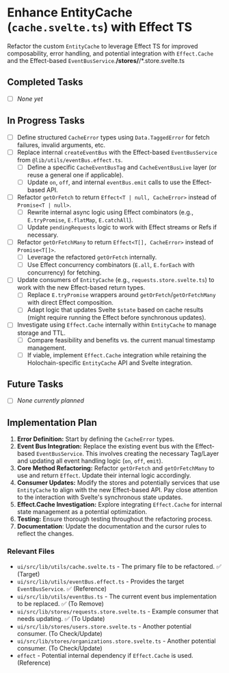 # Enhance EntityCache (`cache.svelte.ts`) with Effect TS

Refactor the custom `EntityCache` to leverage Effect TS for improved composability, error handling, and potential integration with `Effect.Cache` and the Effect-based `EventBusService`.**/stores/**/*.store.svelte.ts

## Completed Tasks

- [ ] *None yet*

## In Progress Tasks

- [ ] Define structured `CacheError` types using `Data.TaggedError` for fetch failures, invalid arguments, etc.
- [ ] Replace internal `createEventBus` with the Effect-based `EventBusService` from `@lib/utils/eventBus.effect.ts`.
  - [ ] Define a specific `CacheEventBusTag` and `CacheEventBusLive` layer (or reuse a general one if applicable).
  - [ ] Update `on`, `off`, and internal `eventBus.emit` calls to use the Effect-based API.
- [ ] Refactor `getOrFetch` to return `Effect<T | null, CacheError>` instead of `Promise<T | null>`.
  - [ ] Rewrite internal async logic using Effect combinators (e.g., `E.tryPromise`, `E.flatMap`, `E.catchAll`).
  - [ ] Update `pendingRequests` logic to work with Effect streams or Refs if necessary.
- [ ] Refactor `getOrFetchMany` to return `Effect<T[], CacheError>` instead of `Promise<T[]>`.
  - [ ] Leverage the refactored `getOrFetch` internally.
  - [ ] Use Effect concurrency combinators (`E.all`, `E.forEach` with concurrency) for fetching.
- [ ] Update consumers of `EntityCache` (e.g., `requests.store.svelte.ts`) to work with the new Effect-based return types.
  - [ ] Replace `E.tryPromise` wrappers around `getOrFetch`/`getOrFetchMany` with direct Effect composition.
  - [ ] Adapt logic that updates Svelte `$state` based on cache results (might require running the Effect before synchronous updates).
- [ ] Investigate using `Effect.Cache` internally within `EntityCache` to manage storage and TTL.
  - [ ] Compare feasibility and benefits vs. the current manual timestamp management.
  - [ ] If viable, implement `Effect.Cache` integration while retaining the Holochain-specific `EntityCache` API and Svelte integration.

## Future Tasks

- [ ] *None currently planned*

## Implementation Plan

1. **Error Definition:** Start by defining the `CacheError` types.
2. **Event Bus Integration:** Replace the existing event bus with the Effect-based `EventBusService`. This involves creating the necessary Tag/Layer and updating all event handling logic (`on`, `off`, `emit`).
3. **Core Method Refactoring:** Refactor `getOrFetch` and `getOrFetchMany` to use and return `Effect`. Update their internal logic accordingly.
4. **Consumer Updates:** Modify the stores and potentially services that use `EntityCache` to align with the new Effect-based API. Pay close attention to the interaction with Svelte's synchronous state updates.
5. **Effect.Cache Investigation:** Explore integrating `Effect.Cache` for internal state management as a potential optimization.
6. **Testing:** Ensure thorough testing throughout the refactoring process.
7. **Documentation**: Update the documentation and the cursor rules to reflect the changes.

### Relevant Files

- `ui/src/lib/utils/cache.svelte.ts` - The primary file to be refactored. ✅ (Target)
- `ui/src/lib/utils/eventBus.effect.ts` - Provides the target `EventBusService`. ✅ (Reference)
- `ui/src/lib/utils/eventBus.ts` - The current event bus implementation to be replaced. ✅ (To Remove)
- `ui/src/lib/stores/requests.store.svelte.ts` - Example consumer that needs updating. ✅ (To Update)
- `ui/src/lib/stores/users.store.svelte.ts` - Another potential consumer. (To Check/Update)
- `ui/src/lib/stores/organizations.store.svelte.ts` - Another potential consumer. (To Check/Update)
- `effect` - Potential internal dependency if `Effect.Cache` is used. (Reference)
